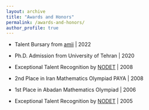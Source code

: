 ```yaml
---
layout: archive
title: "Awards and Honors"
permalink: /awards-and-honors/
author_profile: true
---
```


* Talent Bursary from [amii](https://www.amii.ca) | 2022

* Ph.D. Admission from University of Tehran | 2020

* Exceptional Talent Recognition by [NODET](http://www.nodet.net) | 2008

* 2nd Place in Iran Mathematics Olympiad PAYA | 2008

* 1st Place in Abadan Mathematics Olympiad | 2006

* Exceptional Talent Recognition by [NODET](http://www.nodet.net) | 2005


